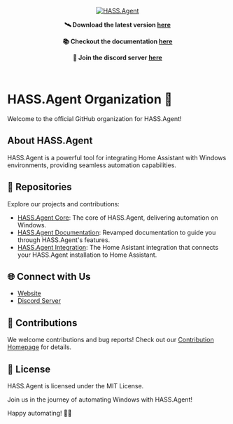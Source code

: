 <p align="center">
  <a href="https://github.com/LAB02-Research/HASS.Agent">
    <img src="https://github.com/hass-agent/hass-agent.github.io/blob/efe9a310444878019f9d769fa914a7843b27b018/docs/assets/images/logo/logo_256.png"  alt="HASS.Agent" class="logo" />
  </a>
</p>
<p align="center">
  <strong>
    🛰 Download the latest version  
    <a href="https://github.com/hass-agent/HASS.Agent/releases/latest/download/HASS.Agent.Installer.exe">here</a>
  </strong>
</p>
<p align="center">
  <strong>
    📚 Checkout the documentation   
    <a href="https://hass-agent.github.io/">here</a>
  </strong>
</p>
<p align="center">
  <strong>
    💬 Join the discord server   
    <a href="https://discord.com/invite/JfZj98xqJr">here</a>
  </strong>
</p>
<br clear="left" />

# HASS.Agent Organization 🚀

Welcome to the official GitHub organization for HASS.Agent!

## About HASS.Agent

HASS.Agent is a powerful tool for integrating Home Assistant with Windows environments, providing seamless automation capabilities.

## 📁 Repositories

Explore our projects and contributions:

- [HASS.Agent Core](https://github.com/hass-agent/hass.agent): The core of HASS.Agent, delivering automation on Windows.
- [HASS.Agent Documentation](https://github.com/hass-agent/hass-agent.github.io): Revamped documentation to guide you through HASS.Agent's features.
- [HASS.Agent Integration](https://github.com/hass-agent/HASS.Agent-Integration): The Home Asistant integration that connects your HASS.Agent installation to Home Assistant.

## 🌐 Connect with Us

- [Website](https://hass-agent.github.io/)
- [Discord Server](https://discord.com/invite/JfZj98xqJr)

## 🚀 Contributions

We welcome contributions and bug reports! Check out our [Contribution Homepage](https://hass-agent.github.io/latest/contributing/) for details.

## 📜 License

HASS.Agent is licensed under the MIT License.

Join us in the journey of automating Windows with HASS.Agent!

Happy automating! 🤖✨
